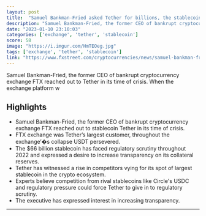 ```yaml
---
layout: post
title:  "Samuel Bankman-Fried asked Tether for billions, the stablecoin turned FTX down"
description: "Samuel Bankman-Fried, the former CEO of bankrupt cryptocurrency exchange FTX reached out to Tether in its time of crisis. When the exchange platform w"
date: "2023-01-10 23:10:03"
categories: ['exchange', 'tether', 'stablecoin']
score: 58
image: "https://i.imgur.com/HmTEOeg.jpg"
tags: ['exchange', 'tether', 'stablecoin']
link: "https://www.fxstreet.com/cryptocurrencies/news/samuel-bankman-fried-asked-tether-for-billions-the-stablecoin-turned-ftx-down-202301101145"
---
```


Samuel Bankman-Fried, the former CEO of bankrupt cryptocurrency exchange FTX reached out to Tether in its time of crisis. When the exchange platform w

## Highlights

- Samuel Bankman-Fried, the former CEO of bankrupt cryptocurrency exchange FTX reached out to stablecoin Tether in its time of crisis.
- FTX exchange was Tether’s largest customer, throughout the exchange’�s collapse USDT persevered.
- The $66 billion stablecoin has faced regulatory scrutiny throughout 2022 and expressed a desire to increase transparency on its collateral reserves.
- Tether has witnessed a rise in competitors vying for its spot of largest stablecoin in the crypto ecosystem.
- Experts believe competition from rival stablecoins like Circle's USDC and regulatory pressure could force Tether to give in to regulatory scrutiny.
- The executive has expressed interest in increasing transparency.

---
